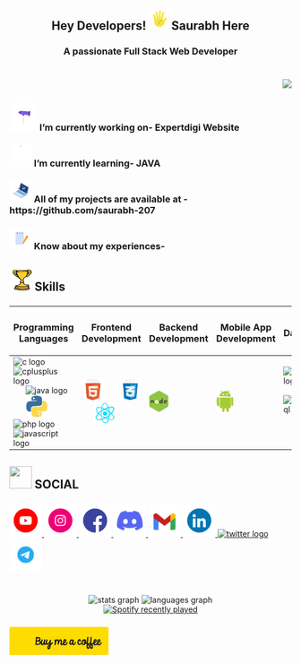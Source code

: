 <h2 align="center">Hey Developers! <img src="https://github.com/GitCraft-207/Github-Customize-Readme-Items/blob/main/Animation%20-%201734179129535.gif" width="40" height="40" />Saurabh Here</h2>

### 

<h3 align="center">A passionate Full Stack Web Developer</h3>

###

<br clear="both">

<div align="right">
  <img src="https://visitor-badge.laobi.icu/badge?page_id=saurabh-207.saurabh-207&left_color=teal&right_color=brown"  />
</div>

###

<h3 align="left"><img src="https://github.com/GitCraft-207/Github-Customize-Readme-Items/blob/main/Telescope.gif" width="50" height="50" /> I’m currently working on- Expertdigi Website<br><br><img src="https://github.com/GitCraft-207/Github-Customize-Readme-Items/blob/main/Plant.gif" width="40" height="40" /> I’m currently learning- JAVA<br><br><img src="https://github.com/GitCraft-207/Github-Customize-Readme-Items/blob/main/Laptop.gif" width="40" height="40" /> All of my projects are available at -https://github.com/saurabh-207<br><br><img src="https://github.com/GitCraft-207/Github-Customize-Readme-Items/blob/main/Page.gif" width="40" height="40" /> Know about my experiences-</h3>

###

<h2 align="left"> <img src="https://github.com/GitCraft-207/Github-Customize-Readme-Items/blob/main/trophy.gif" width="40" height="40" /> Skills</h2>

###
<body>
    <table>
        <thead>
            <tr>
                <th><h3>Programming Languages</h3></th>
                <th><h3>Frontend Development</h3></th>
                <th><h3>Backend Development</h3></th>
                <th><h3>Mobile App Development</h3></th>
                <th><h3>Database</h3></th>
                <th><h3>Software</h3></th>
            </tr>
        </thead>
        <tbody>
            <tr>
                <td>
                    <div align="left">
                        <img src="https://cdn.jsdelivr.net/gh/devicons/devicon/icons/c/c-original.svg" height="40" alt="c logo" />
                        <img width="18" />
                        <img src="https://cdn.jsdelivr.net/gh/devicons/devicon/icons/cplusplus/cplusplus-original.svg" height="40" alt="cplusplus logo" />
                        <img width="18" />
                        <img src="https://cdn.jsdelivr.net/gh/devicons/devicon/icons/java/java-original.svg" height="40" alt="java logo" />
                        <img width="18" />
                        <img src="https://github.com/GitCraft-207/Github-Customize-Readme-Items/blob/main/Python.gif" height="40" alt="python logo" />
                        <img width="18" />
                        <img src="https://cdn.jsdelivr.net/gh/devicons/devicon/icons/php/php-original.svg" height="40" alt="php logo" />
                        <img width="18" />
                        <img src="https://user-images.githubusercontent.com/74038190/212257454-16e3712e-945a-4ca2-b238-408ad0bf87e6.gif" height="40" alt="javascript logo" />
                    </div>
                </td>
                <td>
                    <div align="left">
                        <img src="https://github.com/GitCraft-207/Github-Customize-Readme-Items/blob/main/HTML.gif" height="40" alt="html5 logo" />
                        <img width="18" />
                        <img src="https://github.com/GitCraft-207/Github-Customize-Readme-Items/blob/main/css.gif" height="40" alt="css3 logo" />
                        <img width="18" />
                        <img src="https://github.com/GitCraft-207/Github-Customize-Readme-Items/blob/main/React.gif" height="40" alt="react logo" />
                    </div>
                </td>
                <td>
                    <div align="left">
                        <img src="https://github.com/GitCraft-207/Github-Customize-Readme-Items/blob/main/Node.gif" height="40" alt="nodejs logo" />
                    </div>
                </td>
                <td>
                    <div align="left">
                        <img src="https://github.com/GitCraft-207/Github-Customize-Readme-Items/blob/main/Android.gif" height="40" alt="androidstudio logo" />
                    </div>
                </td>
                <td>
                    <div align="left">
                        <img src="https://cdn.jsdelivr.net/gh/devicons/devicon/icons/mysql/mysql-original.svg" height="40" alt="mysql logo" />
                        <img width="18" />
                        <img src="https://cdn.jsdelivr.net/gh/devicons/devicon/icons/postgresql/postgresql-original.svg" height="40" alt="postgresql logo" />
                        <img width="18" />
                        <img src="https://github.com/GitCraft-207/Github-Customize-Readme-Items/blob/main/Mongodb.gif" height="40" alt="mongodb logo" />
                    </div>
                </td>
                <td>
                    <div align="left">
                        <img src="https://github.com/GitCraft-207/Github-Customize-Readme-Items/blob/main/VSCode.gif" height="40" alt="visualstudio logo" />
                        <img width="18" />
                        <img src="https://github.com/GitCraft-207/Github-Customize-Readme-Items/blob/main/Github.gif" height="40" alt="github logo" />
                        <img width="18" />
                        <img src="https://github.com/GitCraft-207/Github-Customize-Readme-Items/blob/main/Git.gif" height="40" alt="git logo" />
                    </div>
                </td>
            </tr>
        </tbody>
    </table>
</body>

<h2 align="left"> <img src="https://i.giphy.com/media/v1.Y2lkPTc5MGI3NjExcmFwa3l6MzRhOWoyaHN0NXhtNnd1emE2ZHdrN2s5cG9ydDZjejB1OCZlcD12MV9pbnRlcm5hbF9naWZfYnlfaWQmY3Q9cw/chWLik9uddHFYRFEeu/giphy.gif" width="40" height="40" /> SOCIAL</h2>

###

<div align="left">
  <a href="https://youtube.com/@rider.207" target="_blank">
    <img src="https://github.com/GitCraft-207/Github-Customize-Readme-Items/blob/main/Youtube.gif" width="58" height="58" alt="youtube logo"  />
  </a>
  <a href="https://instagram.com/rider_official_207" target="_blank">
    <img src="https://github.com/GitCraft-207/Github-Customize-Readme-Items/blob/main/Instagram.gif" width="58" height="58" alt="instagram logo"  />
  </a>
  <a href="https://facebook.com/saurabh.matane" target="_blank">
    <img src="https://github.com/GitCraft-207/Github-Customize-Readme-Items/blob/main/Facebook.gif" width="58" height="58" alt="facebook logo"  />
  </a>
  <a href="https://discord.gg/768788849165074462" target="blank">
    <img src="https://github.com/GitCraft-207/Github-Customize-Readme-Items/blob/main/Discord.gif" width="58" height="58" alt="discord logo"  />
  </a>
  <a href="saurabhmatane207@gmail.com" target="_blank">
    <img src="https://github.com/GitCraft-207/Github-Customize-Readme-Items/blob/main/Gmail.gif" width="58" height="58" alt="gmail logo"  />
  </a>
  <a href="https://linkedin.com/in/saurabh-matane-r500207" target="_blank">
    <img src="https://github.com/GitCraft-207/Github-Customize-Readme-Items/blob/main/LinkedIn.gif" width="58" height="58" alt="linkedin logo"  />
  </a>
  <a href="https://x.com/saurabhmatane?s=11" target="_blank">
    <img src="https://raw.githubusercontent.com/maurodesouza/profile-readme-generator/master/src/assets/icons/social/twitter/default.svg" width="58" height="58" alt="twitter logo"  />
  </a>
  <a href="https://t.me/riderofficial207" target="_blank">
    <img src="https://github.com/GitCraft-207/Github-Customize-Readme-Items/blob/main/Telegram.gif" width="58" height="58" alt="telegram logo"  />
  </a>
</div>

###

<br clear="both">

<div align="center">
  <img src="https://github-readme-stats.vercel.app/api?username=saurabh-207&hide_title=false&hide_rank=false&show_icons=true&include_all_commits=true&count_private=true&disable_animations=false&theme=dark&locale=en&hide_border=false" height="150" alt="stats graph"  />
  <img src="https://github-readme-stats.vercel.app/api/top-langs?username=saurabh-207&locale=en&hide_title=false&layout=compact&card_width=320&langs_count=10&theme=dark&hide_border=false" height="155" alt="languages graph"  />
</div>


<div align="center">
  <a href="https://open.spotify.com/user/31ykaerkry2qca2m4c4vyxkoiali" target="_blank">
    <img src="https://spotify-recently-played-readme.vercel.app/api?user=31ykaerkry2qca2m4c4vyxkoiali&count=1&unique=true" alt="Spotify recently played"  />
  </a>
</div>

###
<a href="https://buymeacoffee.com/rider207" target="_blank">
<img align="left" height="50" src="https://raw.githubusercontent.com/saurabh-207/saurabh-207/refs/heads/main/Buymeacoffee(gif).gif"  />
</a>

###
